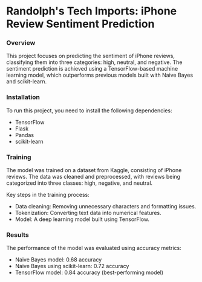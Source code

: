 # Randolph's Tech Imports: iPhone Review Sentiment Prediction

### Overview

This project focuses on predicting the sentiment of iPhone reviews, classifying them into three categories: high, neutral, and negative. The sentiment prediction is achieved using a TensorFlow-based machine learning model, which outperforms previous models built with Naive Bayes and scikit-learn.

### Installation

To run this project, you need to install the following dependencies:

  - TensorFlow
  - Flask
  - Pandas
  - scikit-learn

### Training

The model was trained on a dataset from Kaggle, consisting of iPhone reviews. The data was cleaned and preprocessed, with reviews being categorized into three classes: high, negative, and neutral.

Key steps in the training process:

  - Data cleaning: Removing unnecessary characters and formatting issues.
  - Tokenization: Converting text data into numerical features.
  - Model: A deep learning model built using TensorFlow.

### Results

The performance of the model was evaluated using accuracy metrics:

  - Naive Bayes model: 0.68 accuracy
  - Naive Bayes using scikit-learn: 0.72 accuracy
  - TensorFlow model: 0.84 accuracy (best-performing model)

